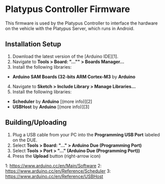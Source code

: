 # Platypus Controller Firmware #

This firmware is used by the Platypus Controller to interface the hardware on the vehicle with the Platypus Server, which runs in Android.

## Installation Setup ##

1) Download the latest version of the [Arduino IDE][1].
2) Navigate to **Tools > Board: "..."" > Boards Manager...**
3) Install the following libraries:
  - **Arduino SAM Boards (32-bits ARM Cortex-M3** by **Arduino**
4) Navigate to **Sketch > Include Library > Manage Libraries...**
5) Install the following libraries:
  - **Scheduler** by **Arduino** [(more info)][2]
  - **USBHost** by **Arduino** [(more info)][3]

## Building/Uploading ##

1) Plug a USB cable from your PC into the **Programming USB Port** labeled on the DUE.
2) Select **Tools > Board: "..." > Arduino Due (Programming Port)**
3) Select **Tools > Port > "..." (Arduino Due (Programming Port))**
4) Press the **Upload** button (right-arrow icon)

1: https://www.arduino.cc/en/Main/Software
2: https://www.arduino.cc/en/Reference/Scheduler
3: https://www.arduino.cc/en/Reference/USBHost